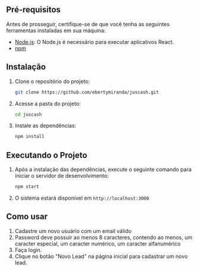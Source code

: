 
## Pré-requisitos

Antes de prosseguir, certifique-se de que você tenha as seguintes ferramentas instaladas em sua máquina:

- [Node.js](https://nodejs.org/): O Node.js é necessário para executar aplicativos React.
- [npm](https://www.npmjs.com/) 

## Instalação
1. Clone o repositório do projeto:
   ```bash
   git clone https://github.com/ebertymiranda/juscash.git
   ```

2. Acesse a pasta do projeto:
    ```bash
    cd juscash

3. Instale as dependências:

   ```bash
   npm install
   ```

## Executando o Projeto

1. Após a instalação das dependências, execute o seguinte comando para iniciar o servidor de desenvolvimento:

   ```bash
   npm start
   ```

2. O sistema estará disponível em `http://localhost:3000` 

## Como usar

1. Cadastre um novo usuário com um email válido
2. Password deve possuir ao menos 8 caracteres, contendo
ao menos, um caracter especial, um caracter numérico, um
caracter alfanumérico
2. Faça login.
4. Clique no botão "Novo Lead" na página inicial para cadastrar um novo lead.
